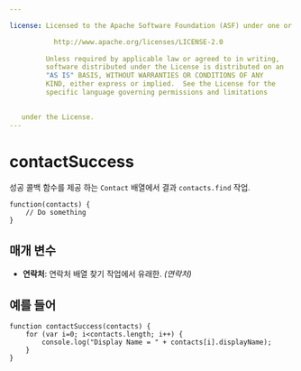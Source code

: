 ```yaml
---

license: Licensed to the Apache Software Foundation (ASF) under one or more contributor license agreements. See the NOTICE file distributed with this work for additional information regarding copyright ownership. The ASF licenses this file to you under the Apache License, Version 2.0 (the "License"); you may not use this file except in compliance with the License. You may obtain a copy of the License at

           http://www.apache.org/licenses/LICENSE-2.0
    
         Unless required by applicable law or agreed to in writing,
         software distributed under the License is distributed on an
         "AS IS" BASIS, WITHOUT WARRANTIES OR CONDITIONS OF ANY
         KIND, either express or implied.  See the License for the
         specific language governing permissions and limitations
    

   under the License.
---
```


# contactSuccess

성공 콜백 함수를 제공 하는 `Contact` 배열에서 결과 `contacts.find` 작업.

    function(contacts) {
        // Do something
    }
    

## 매개 변수

*   **연락처**: 연락처 배열 찾기 작업에서 유래한. *(연락처)*

## 예를 들어

    function contactSuccess(contacts) {
        for (var i=0; i<contacts.length; i++) {
            console.log("Display Name = " + contacts[i].displayName);
        }
    }